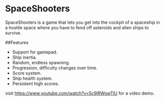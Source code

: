 # SpaceShooters
SpaceShooters is a game that lets you get into the cockpit of a spaceship in a hostile space where you have to fend off asteroids and alien ships to survive.

##Features
* Support for gamepad.
* Ship inertia.
* Random, endless spawning.
* Progression, difficulty changes over time.
* Score system.
* Ship health system.
* Persistent high scores.

visit https://www.youtube.com/watch?v=5c9IRWowTlU for a video demo.